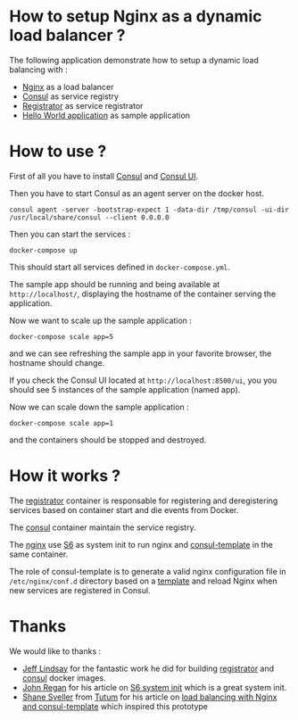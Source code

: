 # How to setup Nginx as a dynamic load balancer ?

The following application demonstrate how to setup a dynamic load balancing with :

  - [Nginx](http://nginx.org/en/docs/http/load_balancing.html) as a load balancer
  - [Consul](http://progrium.com/blog/2014/08/20/consul-service-discovery-with-docker/) as service registry
  - [Registrator](http://progrium.com/blog/2014/09/10/automatic-docker-service-announcement-with-registrator/) as service registrator
  - [Hello World application](https://github.com/tutumcloud/docker-hello-world) as sample application


# How to use ?


First of all you have to install [Consul](https://www.consul.io/intro/getting-started/install.html) and [Consul UI](https://www.consul.io/downloads.html).


Then you have to start Consul as an agent server on the docker host.

```
consul agent -server -bootstrap-expect 1 -data-dir /tmp/consul -ui-dir /usr/local/share/consul --client 0.0.0.0
```

Then you can start the services :

```
docker-compose up 
```

This should start all services defined in ```docker-compose.yml```.


The sample app should be running and being available at ```http://localhost/```, displaying the hostname of the container serving the application. 


Now we want to scale up the sample application :

```
docker-compose scale app=5
```

and we can see refreshing the sample app in your favorite browser, the hostname should change. 


If you check the Consul UI located at ```http://localhost:8500/ui```, you you should see 5 instances of the sample application (named app).


Now we can scale down the sample application :

```
docker-compose scale app=1
```

and the containers should be stopped and destroyed.


# How it works ?

The [registrator](https://github.com/gliderlabs/registrator) container is responsable for registering and deregistering services based on container start and die events from Docker. 

The [consul](https://github.com/progrium/docker-consul) container maintain the service registry. 

The [nginx](https://github.com/bandsintown/docker-nginx) use [S6](http://skarnet.org/software/s6/) as system init to run nginx and [consul-template](https://github.com/hashicorp/consul-template) in the same container. 

The role of consul-template is to generate a valid nginx configuration file in ```/etc/nginx/conf.d``` directory based on a [template](templates/app.conf) and reload Nginx when new services are registered in Consul.


# Thanks

We would like to thanks :

 - [Jeff Lindsay](http://progrium.com/) for the fantastic work he did for building [registrator](https://github.com/gliderlabs/registrator) and [consul](https://github.com/progrium/docker-consul) docker images.
 - [John Regan](https://github.com/jprjr) for his article on [S6 system init](http://blog.tutum.co/2014/12/02/docker-and-s6-my-new-favorite-process-supervisor/) which is a great system init.
 - [Shane Sveller]() from [Tutum](https://www.tutum.co/) for his article on [load balancing with Nginx and consul-template]( https://tech.bellycard.com/blog/load-balancing-docker-containers-with-nginx-and-consul-template/) which inspired this prototype
